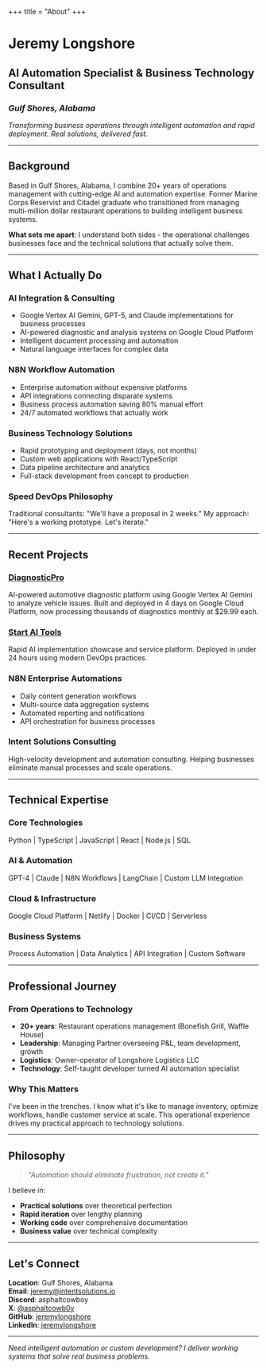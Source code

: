 +++
title = "About"
+++

# Jeremy Longshore
## AI Automation Specialist & Business Technology Consultant
### *Gulf Shores, Alabama*

*Transforming business operations through intelligent automation and rapid deployment. Real solutions, delivered fast.*

---

## Background

Based in Gulf Shores, Alabama, I combine 20+ years of operations management with cutting-edge AI and automation expertise. Former Marine Corps Reservist and Citadel graduate who transitioned from managing multi-million dollar restaurant operations to building intelligent business systems.

**What sets me apart**: I understand both sides - the operational challenges businesses face and the technical solutions that actually solve them.

---

## What I Actually Do

### AI Integration & Consulting
- Google Vertex AI Gemini, GPT-5, and Claude implementations for business processes
- AI-powered diagnostic and analysis systems on Google Cloud Platform
- Intelligent document processing and automation
- Natural language interfaces for complex data

### N8N Workflow Automation
- Enterprise automation without expensive platforms
- API integrations connecting disparate systems
- Business process automation saving 80% manual effort
- 24/7 automated workflows that actually work

### Business Technology Solutions
- Rapid prototyping and deployment (days, not months)
- Custom web applications with React/TypeScript
- Data pipeline architecture and analytics
- Full-stack development from concept to production

### Speed DevOps Philosophy
Traditional consultants: "We'll have a proposal in 2 weeks."
My approach: "Here's a working prototype. Let's iterate."

---

## Recent Projects

### [DiagnosticPro](https://diagnosticpro.io)
AI-powered automotive diagnostic platform using Google Vertex AI Gemini to analyze vehicle issues. Built and deployed in 4 days on Google Cloud Platform, now processing thousands of diagnostics monthly at $29.99 each.

### [Start AI Tools](https://startaitools.com)
Rapid AI implementation showcase and service platform. Deployed in under 24 hours using modern DevOps practices.

### N8N Enterprise Automations
- Daily content generation workflows
- Multi-source data aggregation systems
- Automated reporting and notifications
- API orchestration for business processes

### Intent Solutions Consulting
High-velocity development and automation consulting. Helping businesses eliminate manual processes and scale operations.

---

## Technical Expertise

### **Core Technologies**
Python | TypeScript | JavaScript | React | Node.js | SQL

### **AI & Automation**
GPT-4 | Claude | N8N Workflows | LangChain | Custom LLM Integration

### **Cloud & Infrastructure**
Google Cloud Platform | Netlify | Docker | CI/CD | Serverless

### **Business Systems**
Process Automation | Data Analytics | API Integration | Custom Software

---

## Professional Journey

### From Operations to Technology
- **20+ years**: Restaurant operations management (Bonefish Grill, Waffle House)
- **Leadership**: Managing Partner overseeing P&L, team development, growth
- **Logistics**: Owner-operator of Longshore Logistics LLC
- **Technology**: Self-taught developer turned AI automation specialist

### Why This Matters
I've been in the trenches. I know what it's like to manage inventory, optimize workflows, handle customer service at scale. This operational experience drives my practical approach to technology solutions.

---

## Philosophy

> *"Automation should eliminate frustration, not create it."*

I believe in:
- **Practical solutions** over theoretical perfection
- **Rapid iteration** over lengthy planning
- **Working code** over comprehensive documentation
- **Business value** over technical complexity

---

## Let's Connect

**Location**: Gulf Shores, Alabama  
**Email**: [jeremy@intentsolutions.io](mailto:jeremy@intentsolutions.io)  
**Discord**: asphaltcowboy  
**X**: [@asphaltcowb0y](https://x.com/asphaltcowb0y)  
**GitHub**: [jeremylongshore](https://github.com/jeremylongshore)  
**LinkedIn**: [jeremylongshore](https://linkedin.com/in/jeremylongshore)

---

*Need intelligent automation or custom development? I deliver working systems that solve real business problems.*